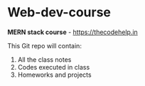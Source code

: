 # Web-dev-course
**MERN stack course** - https://thecodehelp.in

This Git repo will contain:
1. All the class notes
2. Codes executed in class
3. Homeworks and projects
